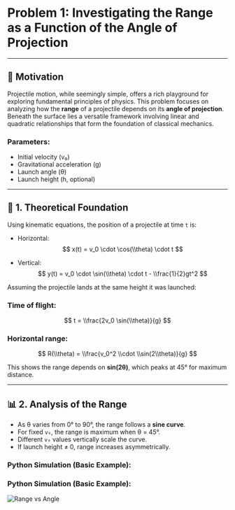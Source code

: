 # Problem 1: Investigating the Range as a Function of the Angle of Projection

---

## 🎯 Motivation

Projectile motion, while seemingly simple, offers a rich playground for exploring fundamental principles of physics. This problem focuses on analyzing how the **range** of a projectile depends on its **angle of projection**. Beneath the surface lies a versatile framework involving linear and quadratic relationships that form the foundation of classical mechanics.

### Parameters:
- Initial velocity (v₀)
- Gravitational acceleration (g)
- Launch angle (θ)
- Launch height (h, optional)

---

## 📘 1. Theoretical Foundation

Using kinematic equations, the position of a projectile at time `t` is:

- Horizontal:  
  $$ x(t) = v_0 \cdot \cos(\\theta) \cdot t $$

- Vertical:  
  $$ y(t) = v_0 \cdot \sin(\\theta) \cdot t - \\frac{1}{2}gt^2 $$

Assuming the projectile lands at the same height it was launched:

### Time of flight:
$$ t = \\frac{2v_0 \sin(\\theta)}{g} $$

### Horizontal range:
$$ R(\\theta) = \\frac{v_0^2 \\cdot \\sin(2\\theta)}{g} $$

This shows the range depends on **sin(2θ)**, which peaks at 45° for maximum distance.

---

## 📊 2. Analysis of the Range

- As θ varies from 0° to 90°, the range follows a **sine curve**.
- For fixed `v₀`, the range is maximum when θ = 45°.
- Different `v₀` values vertically scale the curve.
- If launch height ≠ 0, range increases asymmetrically.

### Python Simulation (Basic Example):


### Python Simulation (Basic Example):

![Range vs Angle](https://imgur.com/a/a2ehWiw)



